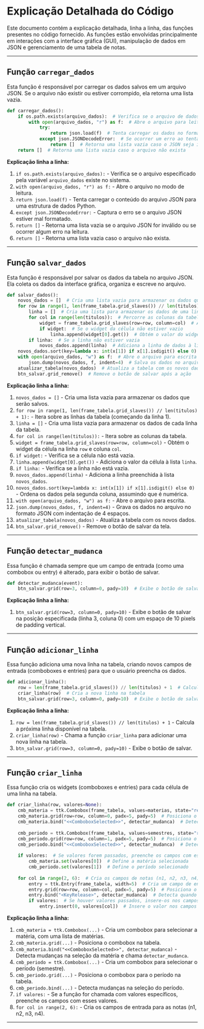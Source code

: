 
# Explicação Detalhada do Código

Este documento contém a explicação detalhada, linha a linha, das funções presentes no código fornecido. As funções estão envolvidas principalmente em interações com a interface gráfica (GUI), manipulação de dados em JSON e gerenciamento de uma tabela de notas.

---

## Função `carregar_dados`

Esta função é responsável por carregar os dados salvos em um arquivo JSON. Se o arquivo não existir ou estiver corrompido, ela retorna uma lista vazia.

```python
def carregar_dados():
    if os.path.exists(arquivo_dados):  # Verifica se o arquivo de dados existe
        with open(arquivo_dados, "r") as f:  # Abre o arquivo para leitura
            try:
                return json.load(f)  # Tenta carregar os dados no formato JSON
            except json.JSONDecodeError:  # Se ocorrer um erro ao tentar ler o JSON
                return []  # Retorna uma lista vazia caso o JSON seja inválido
    return []  # Retorna uma lista vazia caso o arquivo não exista
```

**Explicação linha a linha:**
1. `if os.path.exists(arquivo_dados):` - Verifica se o arquivo especificado pela variável `arquivo_dados` existe no sistema.
2. `with open(arquivo_dados, "r") as f:` - Abre o arquivo no modo de leitura.
3. `return json.load(f)` - Tenta carregar o conteúdo do arquivo JSON para uma estrutura de dados Python.
4. `except json.JSONDecodeError:` - Captura o erro se o arquivo JSON estiver mal formatado.
5. `return []` - Retorna uma lista vazia se o arquivo JSON for inválido ou se ocorrer algum erro na leitura.
6. `return []` - Retorna uma lista vazia caso o arquivo não exista.

---

## Função `salvar_dados`

Esta função é responsável por salvar os dados da tabela no arquivo JSON. Ela coleta os dados da interface gráfica, organiza e escreve no arquivo.

```python
def salvar_dados():
    novos_dados = []  # Cria uma lista vazia para armazenar os dados que serão salvos
    for row in range(1, len(frame_tabela.grid_slaves()) // len(titulos) + 1):  # Percorre as linhas da tabela
        linha = []  # Cria uma lista para armazenar os dados de uma linha
        for col in range(len(titulos)):  # Percorre as colunas da tabela
            widget = frame_tabela.grid_slaves(row=row, column=col)  # Acessa o widget da célula
            if widget:  # Se o widget da célula não estiver vazio
                linha.append(widget[0].get())  # Obtém o valor do widget e adiciona na lista
        if linha:  # Se a linha não estiver vazia
            novos_dados.append(linha)  # Adiciona a linha de dados à lista de novos dados
    novos_dados.sort(key=lambda x: int(x[1]) if x[1].isdigit() else 0)  # Ordena os dados pela segunda coluna (presumivelmente um valor numérico)
    with open(arquivo_dados, "w") as f:  # Abre o arquivo para escrita
        json.dump(novos_dados, f, indent=4)  # Salva os dados no arquivo com indentação de 4 espaços
    atualizar_tabela(novos_dados)  # Atualiza a tabela com os novos dados
    btn_salvar.grid_remove()  # Remove o botão de salvar após a ação
```

**Explicação linha a linha:**
1. `novos_dados = []` - Cria uma lista vazia para armazenar os dados que serão salvos.
2. `for row in range(1, len(frame_tabela.grid_slaves()) // len(titulos) + 1):` - Itera sobre as linhas da tabela (começando da linha 1).
3. `linha = []` - Cria uma lista vazia para armazenar os dados de cada linha da tabela.
4. `for col in range(len(titulos)):` - Itera sobre as colunas da tabela.
5. `widget = frame_tabela.grid_slaves(row=row, column=col)` - Obtém o widget da célula na linha `row` e coluna `col`.
6. `if widget:` - Verifica se a célula não está vazia.
7. `linha.append(widget[0].get())` - Adiciona o valor da célula à lista `linha`.
8. `if linha:` - Verifica se a linha não está vazia.
9. `novos_dados.append(linha)` - Adiciona a linha preenchida à lista `novos_dados`.
10. `novos_dados.sort(key=lambda x: int(x[1]) if x[1].isdigit() else 0)` - Ordena os dados pela segunda coluna, assumindo que é numérica.
11. `with open(arquivo_dados, "w") as f:` - Abre o arquivo para escrita.
12. `json.dump(novos_dados, f, indent=4)` - Grava os dados no arquivo no formato JSON com indentação de 4 espaços.
13. `atualizar_tabela(novos_dados)` - Atualiza a tabela com os novos dados.
14. `btn_salvar.grid_remove()` - Remove o botão de salvar da tela.

---

## Função `detectar_mudanca`

Essa função é chamada sempre que um campo de entrada (como uma combobox ou entry) é alterado, para exibir o botão de salvar.

```python
def detectar_mudanca(event):
    btn_salvar.grid(row=3, column=0, pady=10)  # Exibe o botão de salvar ao detectar uma mudança em qualquer campo
```

**Explicação linha a linha:**
1. `btn_salvar.grid(row=3, column=0, pady=10)` - Exibe o botão de salvar na posição especificada (linha 3, coluna 0) com um espaço de 10 pixels de padding vertical.

---

## Função `adicionar_linha`

Essa função adiciona uma nova linha na tabela, criando novos campos de entrada (comboboxes e entries) para que o usuário preencha os dados.

```python
def adicionar_linha():
    row = len(frame_tabela.grid_slaves()) // len(titulos) + 1  # Calcula a próxima linha disponível
    criar_linha(row)  # Cria a nova linha na tabela
    btn_salvar.grid(row=3, column=0, pady=10)  # Exibe o botão de salvar
```

**Explicação linha a linha:**
1. `row = len(frame_tabela.grid_slaves()) // len(titulos) + 1` - Calcula a próxima linha disponível na tabela.
2. `criar_linha(row)` - Chama a função `criar_linha` para adicionar uma nova linha na tabela.
3. `btn_salvar.grid(row=3, column=0, pady=10)` - Exibe o botão de salvar.

---

## Função `criar_linha`

Essa função cria os widgets (comboboxes e entries) para cada célula de uma linha na tabela.

```python
def criar_linha(row, valores=None):
    cmb_materia = ttk.Combobox(frame_tabela, values=materias, state="readonly", width=15)  # Cria o combobox para matérias
    cmb_materia.grid(row=row, column=0, padx=5, pady=5)  # Posiciona o combobox na tabela
    cmb_materia.bind("<<ComboboxSelected>>", detectar_mudanca)  # Detecta mudanças na seleção da matéria
    
    cmb_periodo = ttk.Combobox(frame_tabela, values=semestres, state="readonly", width=10)  # Cria o combobox para períodos
    cmb_periodo.grid(row=row, column=1, padx=5, pady=5)  # Posiciona o combobox na tabela
    cmb_periodo.bind("<<ComboboxSelected>>", detectar_mudanca)  # Detecta mudanças na seleção do período
    
    if valores:  # Se valores forem passados, preenche os campos com esses valores
        cmb_materia.set(valores[0])  # Define a matéria selecionada
        cmb_periodo.set(valores[1])  # Define o período selecionado
    
    for col in range(2, 6):  # Cria os campos de notas (n1, n2, n3, n4)
        entry = ttk.Entry(frame_tabela, width=5)  # Cria um campo de entrada para a nota
        entry.grid(row=row, column=col, padx=5, pady=5)  # Posiciona o campo na tabela
        entry.bind("<KeyRelease>", detectar_mudanca)  # Detecta quando uma tecla for pressionada
        if valores:  # Se houver valores passados, insere-os nos campos
            entry.insert(0, valores[col])  # Insere o valor nos campos de nota
```

**Explicação linha a linha:**
1. `cmb_materia = ttk.Combobox(...)` - Cria um combobox para selecionar a matéria, com uma lista de matérias.
2. `cmb_materia.grid(...)` - Posiciona o combobox na tabela.
3. `cmb_materia.bind("<<ComboboxSelected>>", detectar_mudanca)` - Detecta mudanças na seleção da matéria e chama `detectar_mudanca`.
4. `cmb_periodo = ttk.Combobox(...)` - Cria um combobox para selecionar o período (semestre).
5. `cmb_periodo.grid(...)` - Posiciona o combobox para o período na tabela.
6. `cmb_periodo.bind(...)` - Detecta mudanças na seleção do período.
7. `if valores:` - Se a função for chamada com valores específicos, preenche os campos com esses valores.
8. `for col in range(2, 6):` - Cria os campos de entrada para as notas (n1, n2, n3, n4).

---
